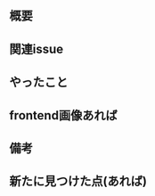 ## 概要
<!-- PRの背景・目的・概要 -->

## 関連issue
<!-- 関連するIssueやチケットのリンクを貼る。Issueの場合は、「#<IssueNumber>」でリンクできる -->

## やったこと
<!-- このPRで何をしたのか？ -->

## frontend画像あれば
<!-- 変更点を視覚的に伝えたいとき -->

## 備考
<!-- レビュワーへの伝達事項や残しておきたい情報 -->

## 新たに見つけた点(あれば)
<!-- 問題点ならばissueを作成してください -->
